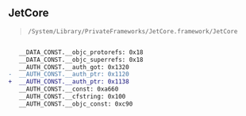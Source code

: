 ## JetCore

> `/System/Library/PrivateFrameworks/JetCore.framework/JetCore`

```diff

   __DATA_CONST.__objc_protorefs: 0x18
   __DATA_CONST.__objc_superrefs: 0x18
   __AUTH_CONST.__auth_got: 0x1320
-  __AUTH_CONST.__auth_ptr: 0x1120
+  __AUTH_CONST.__auth_ptr: 0x1138
   __AUTH_CONST.__const: 0xa660
   __AUTH_CONST.__cfstring: 0x100
   __AUTH_CONST.__objc_const: 0xc90

```
